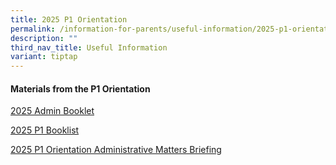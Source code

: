 ```yaml
---
title: 2025 P1 Orientation
permalink: /information-for-parents/useful-information/2025-p1-orientation/
description: ""
third_nav_title: Useful Information
variant: tiptap
---
```

<h4><strong>Materials from the P1 Orientation</strong></h4>
<p><a href="https://go.gov.sg/2025-admin-booklet" rel="noopener nofollow" target="_blank">2025 Admin Booklet</a>
</p>
<p><a href="https://go.gov.sg/czps-p1-booklist" rel="noopener nofollow" target="_blank">2025 P1 Booklist</a>
</p>
<p><a href="https://go.gov.sg/p1-orientation-admin-briefing-slide" rel="noopener nofollow" target="_blank">2025 P1 Orientation Administrative Matters Briefing</a>
</p>